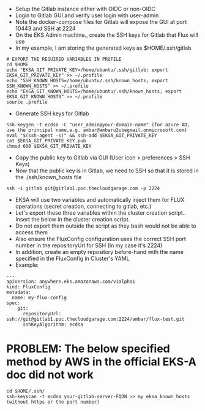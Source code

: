 * Setup the Gitlab instance either with OIDC or non-OIDC
* Login to Gitlab GUI and verify user login with user-admin
* Note the docker-compose files for Gitlab will expose the GUI at port 10443 and SSH at 2224
* On the EKS Admin machine., create the SSH keys for Gitlab that Flux will use
* In my example, I am storing the generated keys as $HOME/.ssh/gitlab
```
# EXPORT THE REQUIRED VARIABLES IN PROFILE
cd $HOME
echo "EKSA_GIT_PRIVATE_KEY=/home/ubuntu/.ssh/gitlab; export EKSA_GIT_PRIVATE_KEY" >> ~/.profile
echo "SSH_KNOWN_HOSTS=/home/ubuntu/.ssh/known_hosts; export SSH_KNOWN_HOSTS" >> ~/.profile
echo "EKSA_GIT_KNOWN_HOSTS=/home/ubuntu/.ssh/known_hosts; export EKSA_GIT_KNOWN_HOSTS" >> ~/.profile
source .profile
```
* Generate SSH keys for Gitlab
```
ssh-keygen -t ecdsa -C "user_admin@your-domain-name" (for azure AD, use the principal name,e.g. ambar@ambaru2ubegmail.onmicrosoft.com)
eval "$(ssh-agent -s)" && ssh-add $EKSA_GIT_PRIVATE_KEY
cat $EKSA_GIT_PRIVATE_KEY.pub
chmod 600 $EKSA_GIT_PRIVATE_KEY
```
* Copy the public key to Gitlab via GUI (User icon > preferences > SSH Keys)
* Now that the public key is in Gitlab, we need to SSH so that it is stored in the ./ssh/known_hosts file
```
ssh -i gitlab git@gitlab1.poc.thecloudgarage.com -p 2224
``` 
* EKSA will use two variables and automatically inject them for FLUX operations (secret creation, connecting to gitlab, etc.)
* Let's export these three variables within the cluster creation script.. Insert the below in the cluster creation script.
* Do not export them outside the script as they bash would not be able to access them
* Also ensure the FluxConfig configuration uses the correct SSH port number in the repositoryUrl for SSH (In my case it's 2224)
* In addition, create an empty repository before-hand with the name specified in the FluxConfig in Cluster's YAML
* Example:
```
---
apiVersion: anywhere.eks.amazonaws.com/v1alpha1
kind: FluxConfig
metadata:
  name: my-flux-config
spec:
    git:
      repositoryUrl: ssh://git@gitlab1.poc.thecloudgarage.com:2224/ambar/flux-test.git
      sshKeyAlgorithm: ecdsa
```

# PROBLEM: The below specified method by AWS in the official EKS-A doc did not work
```
cd $HOME/.ssh/
ssh-keyscan -t ecdsa your-gitlab-server-FQDN >> my_eksa_known_hosts (without https or the port number)
```

